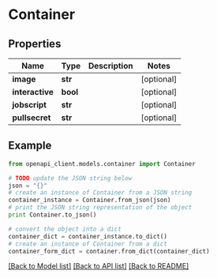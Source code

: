 # Container


## Properties
Name | Type | Description | Notes
------------ | ------------- | ------------- | -------------
**image** | **str** |  | [optional] 
**interactive** | **bool** |  | [optional] 
**jobscript** | **str** |  | [optional] 
**pullsecret** | **str** |  | [optional] 

## Example

```python
from openapi_client.models.container import Container

# TODO update the JSON string below
json = "{}"
# create an instance of Container from a JSON string
container_instance = Container.from_json(json)
# print the JSON string representation of the object
print Container.to_json()

# convert the object into a dict
container_dict = container_instance.to_dict()
# create an instance of Container from a dict
container_form_dict = container.from_dict(container_dict)
```
[[Back to Model list]](../README.md#documentation-for-models) [[Back to API list]](../README.md#documentation-for-api-endpoints) [[Back to README]](../README.md)


